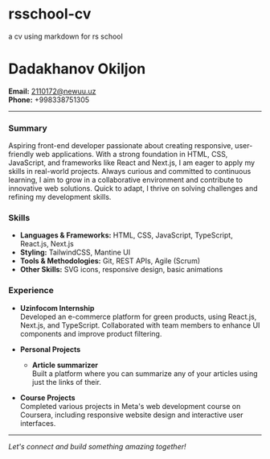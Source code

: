 # rsschool-cv
a cv using markdown for rs school

# Dadakhanov Okiljon
**Email:** 2110172@newuu.uz  
**Phone:** +998338751305  

---

### Summary
Aspiring front-end developer passionate about creating responsive, user-friendly web applications. With a strong foundation in HTML, CSS, JavaScript, and frameworks like React and Next.js, I am eager to apply my skills in real-world projects. Always curious and committed to continuous learning, I aim to grow in a collaborative environment and contribute to innovative web solutions. Quick to adapt, I thrive on solving challenges and refining my development skills.

### Skills
- **Languages & Frameworks:** HTML, CSS, JavaScript, TypeScript, React.js, Next.js
- **Styling:** TailwindCSS, Mantine UI
- **Tools & Methodologies:** Git, REST APIs, Agile (Scrum)
- **Other Skills:** SVG icons, responsive design, basic animations


### Experience
- **Uzinfocom Internship**  
  Developed an e-commerce platform for green products, using React.js, Next.js, and TypeScript. Collaborated with team members to enhance UI components and improve product filtering.

- **Personal Projects**  
  - **Article summarizer**  
    Built a platform where you can summarize any of your articles using just the links of their.

- **Course Projects**  
  Completed various projects in Meta's web development course on Coursera, including responsive website design and interactive user interfaces.



---

*Let's connect and build something amazing together!*
